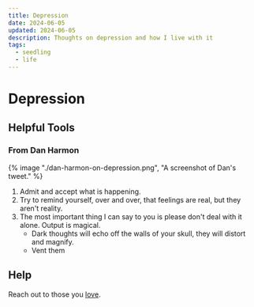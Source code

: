 ```yaml
---
title: Depression
date: 2024-06-05
updated: 2024-06-05
description: Thoughts on depression and how I live with it
tags:
  - seedling
  - life
---
```

# Depression 

## Helpful Tools 

### From Dan Harmon

{% image "./dan-harmon-on-depression.png", "A screenshot of Dan's tweet." %}

1. Admit and accept what is happening.
2. Try to remind yourself, over and over, that feelings are real, but they aren't reality.
3. The most important thing I can say to you is please don't deal with it alone. Output is magical.
	- Dark thoughts will echo off the walls of your skull, they will distort and magnify.
	- Vent them

## Help 

Reach out to those you [love](https://mike.helmers.me/blog/love/).
